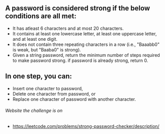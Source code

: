 ## A password is considered strong if the below conditions are all met:
 - It has atleast 6 characters and at most 20 characters.
 - It contains at least one lowercase letter, at least one uppercase letter, and at least one digit.
 - It does not contain three repeating characters in a row (i.e., "Baaabb0" is weak, but "Baaba0" is strong).
 - Given a string password, return the minimum number of steps required to make password strong. if password is already strong, return 0.
## In one step, you can:
 - Insert one character to password,
 - Delete one character from password, or
 - Replace one character of password with another character.

###### Website the challenge is on
- https://leetcode.com/problems/strong-password-checker/description/